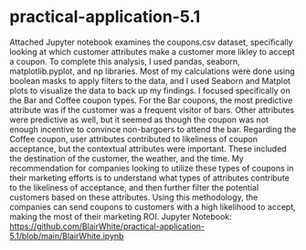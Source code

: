 # practical-application-5.1
Attached Jupyter notebook examines the coupons.csv dataset, specifically looking at which customer attributes make a customer more likley to accept a coupon. To complete this analysis, I used pandas, seaborn, matplotlib.pyplot, and np libraries. Most of my calculations were done using boolean masks to apply filters to the data, and I used Seaborn and Matplot plots to visualize the data to back up my findings.
I focused specifically on the Bar and Coffee coupon types. For the Bar coupons, the most predictive attribute was if the customer was a frequent visitor of bars. Other attributes were predictive as well, but it seemed as though the coupon was not enough incentive to convince non-bargoers to attend the bar.
Regarding the Coffee coupon, user attributes contributed to likeliness of coupon acceptance, but the contextual attributes were important. These included the destination of the customer, the weather, and the time.
My recommendation for companies looking to utilize these types of coupons in their marketing efforts is to understand what types of attributes contribute to the likeliness of acceptance, and then further filter the potential customers based on these attributes. Using this methodology, the companies can send coupons to customers with a high likelihood to accept, making the most of their marketing ROI.
Jupyter Notebook: https://github.com/BlairWhite/practical-application-5.1/blob/main/BlairWhite.ipynb
